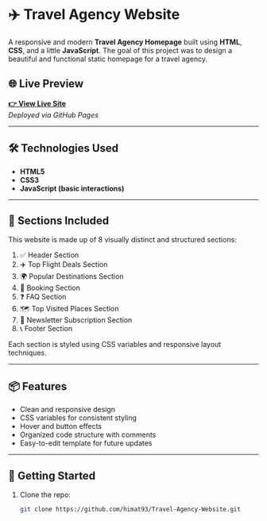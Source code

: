 # ✈️ Travel Agency Website

A responsive and modern **Travel Agency Homepage** built using **HTML**, **CSS**, and a little **JavaScript**. The goal of this project was to design a beautiful and functional static homepage for a travel agency.

## 🌐 Live Preview

[**👉 View Live Site**](https://himat93.github.io/Travel-Agency-Website/)  
_Deployed via GitHub Pages_

---

## 🛠️ Technologies Used

- **HTML5**
- **CSS3**
- **JavaScript (basic interactions)**

---

## 📄 Sections Included

This website is made up of 8 visually distinct and structured sections:

1. ✅ Header Section  
2. ✈️ Top Flight Deals Section  
3. 🌍 Popular Destinations Section  
4. 📅 Booking Section  
5. ❓ FAQ Section  
6. 🗺️ Top Visited Places Section  
7. 📨 Newsletter Subscription Section  
8. 📞 Footer Section  

Each section is styled using CSS variables and responsive layout techniques.

---

## 📦 Features

- Clean and responsive design
- CSS variables for consistent styling
- Hover and button effects
- Organized code structure with comments
- Easy-to-edit template for future updates

---

## 🚀 Getting Started

1. Clone the repo:
   ```bash
   git clone https://github.com/himat93/Travel-Agency-Website.git
